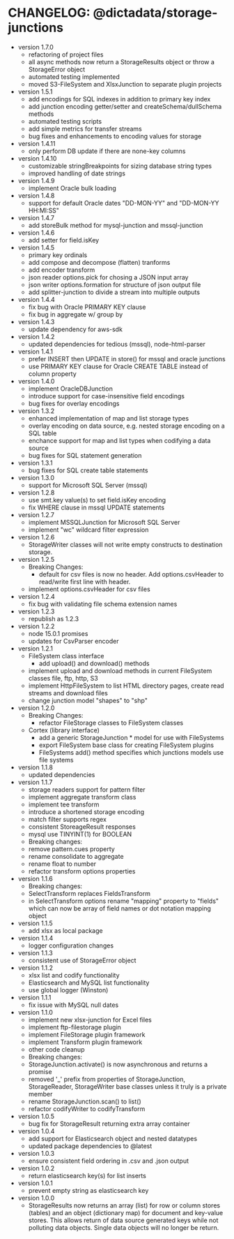 # CHANGELOG:  @dictadata/storage-junctions

- version 1.7.0
  - refactoring of project files
  - all async methods now return a StorageResults object or throw a StorageError object
  - automated testing implemented
  - moved S3-FileSystem and XlsxJunction to separate plugin projects
- version 1.5.1
  - add encodings for SQL indexes in addition to primary key index
  - add junction encoding getter/setter and createSchema/dullSchema methods
  - automated testing scripts
  - add simple metrics for transfer streams
  - bug fixes and enhancements to encoding values for storage
- version 1.4.11
  - only perform DB update if there are none-key columns
- version 1.4.10
  - customizable stringBreakpoints for sizing database string types
  - improved handling of date strings
- version 1.4.9
  - implement Oracle bulk loading
- version 1.4.8
  - support for default Oracle dates "DD-MON-YY" and "DD-MON-YY HH:MI:SS"
- version 1.4.7
  - add storeBulk method for mysql-junction and mssql-junction
- version 1.4.6
  - add setter for field.isKey
- version 1.4.5
  - primary key ordinals
  - add compose and decompose (flatten) tranforms
  - add encoder transform
  - json reader options.pick for chosing a JSON input array
  - json writer options.formation for structure of json output file
  - add splitter-junction to divide a stream into multiple outputs
- version 1.4.4
  - fix bug with Oracle PRIMARY KEY clause
  - fix bug in aggregate w/ group by
- version 1.4.3
  - update dependency for aws-sdk
- version 1.4.2
  - updated dependencies for tedious (mssql), node-html-parser
- version 1.4.1
  - prefer INSERT then UPDATE in store() for mssql and oracle junctions
  - use PRIMARY KEY clause for Oracle CREATE TABLE instead of column property
- version 1.4.0
  - implement OracleDBJunction
  - introduce support for case-insensitive field encodings
  - bug fixes for overlay encodings
- version 1.3.2
  - enhanced implementation of map and list storage types
  - overlay encoding on data source, e.g. nested storage encoding on a SQL table
  - enchance support for map and list types when codifying a data source
  - bug fixes for SQL statement generation
- version 1.3.1
  - bug fixes for SQL create table statements
- version 1.3.0
  - support for Microsoft SQL Server (mssql)
- version 1.2.8
  - use smt.key value(s) to set field.isKey encoding
  - fix WHERE clause in mssql UPDATE statements
- version 1.2.7
  - implement MSSQLJunction for Microsoft SQL Server
  - implement "wc" wildcard filter expression
- version 1.2.6
  - StorageWriter classes will not write empty constructs to destination storage.
- version 1.2.5
  - Breaking Changes:
    - default for csv files is now no header. Add options.csvHeader to read/write first line with header.
  - implement options.csvHeader for csv files
- version 1.2.4
  - fix bug with validating file schema extension names
- version 1.2.3
  - republish as 1.2.3
- version 1.2.2
  - node 15.0.1 promises
  - updates for CsvParser encoder
- version 1.2.1
  - FileSystem class interface
    - add upload() and download() methods
  - implement upload and download methods in current FileSystem classes file, ftp, http, S3
  - implement HttpFileSystem to list HTML directory pages, create read streams and download files
  - change junction model "shapes" to "shp"
- version 1.2.0
  - Breaking Changes:
    - refactor FileStorage classes to FileSystem classes
  - Cortex (library interface)
    - add a generic StorageJunction * model for use with FileSystems
    - export FileSystem base class for creating FileSystem plugins
    - FileSystems add() method specifies which junctions models use file systems
- version 1.1.8
  - updated dependencies
- version 1.1.7
  - storage readers support for pattern filter
  - implement aggregate transform class
  - implement tee transform
  - introduce a shortened storage encoding
  - match filter supports regex
  - consistent StoreageResult responses
  - mysql use TINYINT(1) for BOOLEAN
  - Breaking changes:
  - remove pattern.cues property
  - rename consolidate to aggregate
  - rename float to number
  - refactor transform options properties
- version 1.1.6
  - Breaking changes:
  - SelectTransform replaces FieldsTransform
  - in SelectTransform options rename "mapping" property to "fields" which can now be array of field names or dot notation mapping object
- version 1.1.5
  - add xlsx as local package
- version 1.1.4
  - logger configuration changes
- version 1.1.3
  - consistent use of StorageError object
- version 1.1.2
  - xlsx list and codify functionality
  - Elasticsearch and MySQL list functionality
  - use global logger (Winston)
- version 1.1.1
  - fix issue with MySQL null dates
- version 1.1.0
  - implement new xlsx-junction for Excel files
  - implement ftp-filestorage plugin
  - implement FileStorage plugin framework
  - implement Transform plugin framework
  - other code cleanup
  - Breaking changes:
  - StorageJunction.activate() is now asynchronous and returns a promise
  - removed '_' prefix from properties of StorageJunction, StorageReader, StorageWriter base classes unless it truly is a private member
  - rename StorageJunction.scan() to list()
  - refactor codifyWriter to codifyTransform
- version 1.0.5
  - bug fix for StorageResult returning extra array container
- version 1.0.4
  - add support for Elasticsearch object and nested datatypes
  - updated package dependencies to @latest
- version 1.0.3
  - ensure consistent field ordering in .csv and .json output
- version 1.0.2
  - return elasticsearch key(s) for list inserts
- version 1.0.1
  - prevent empty string as elasticsearch key
- version 1.0.0
  - StorageResults now returns an array (list) for row or column stores (tables) and an object (dictionary map) for document and key-value stores. This allows return of data source generated keys while not polluting data objects.  Single data objects will no longer be return.
